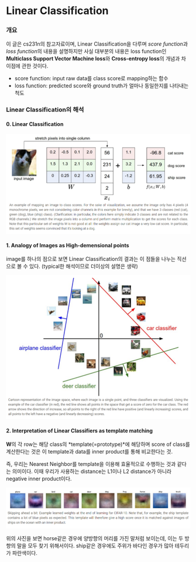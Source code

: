 # Linear Classification

### 개요

이 글은 cs231n의 참고자료이며, Linear Classification을 다루며 *score function*과 *loss function*의 내용을 설명하지만 사실 대부분의 내용은 loss function인 **Multiclass Support Vector Machine loss**와 **Cross-entropy loss**의 개념과 차이점에 관한 것이다.

* score function: input raw data를 class score로 mapping하는 함수
* loss function: predicted score와 ground truth가 얼마나 동일한지를 나타내는 척도



### Linear Classification의 해석

#### 0. Linear Classification

![l_c](assets/Linear_Classification/linear_classifier.PNG)



#### 1. Analogy of Images as High-demensional points

image를 하나의 점으로 보면 Linear Classification의 결과는 이 점들을 나누는 직선으로 볼 수 있다. (typical한 해석이므로 더이상의 설명은 생략)

![interpret_high_dim](assets/Linear_Classification/interpret_high_dim.PNG)

#### 2. Interpretation of Linear Classifiers as template matching 

**W**의 각 row는 해당 class의 *template(=prototype)*에 해당하며 score of class를 계산한다는 것은 이 template과 data를 inner product를 통해 비교한다는 것. 

즉, 우리는 Nearest Neighbor를 template을 이용해 효율적으로 수행하는 것과 같다는 의미이다. 이때 우리가 사용하는 distance는 L1이나 L2 distance가 아니라 negative inner product이다. 

![](assets/Linear_Classification/template.PNG)

위의 사진을 보면 horse같은 경우에 양방향의 머리를 가진 말처럼 보이는데, 이는 두 방향의 말을 모두 찾기 위해서이다. ship같은 경우에도 주위가 바다인 경우가 많아 테두리가 파란색이다.